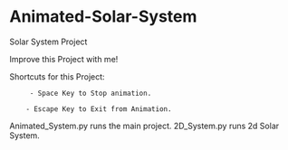 # Animated-Solar-System
Solar System Project

Improve this Project with me!

Shortcuts for this Project:
            
         - Space Key to Stop animation.

        - Escape Key to Exit from Animation.


Animated_System.py runs the main project.
2D_System.py runs 2d Solar System.